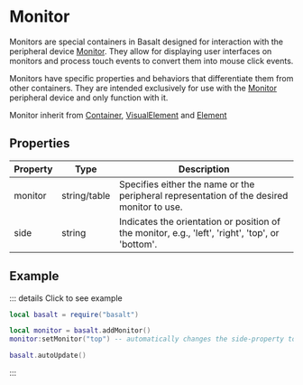 # Monitor

Monitors are special containers in Basalt designed for interaction with the peripheral device [Monitor](https://tweaked.cc/peripheral/monitor.html). They allow for displaying user interfaces on monitors and process touch events to convert them into mouse click events.

Monitors have specific properties and behaviors that differentiate them from other containers. They are intended exclusively for use with the [Monitor](https://tweaked.cc/peripheral/monitor.html) peripheral device and only function with it.

Monitor inherit from [Container](container), [VisualElement](visualelement) and [Element](element)

## Properties

|Property|Type|Description|
|---|---|---|
|monitor|string/table|Specifies either the name or the peripheral representation of the desired monitor to use.
|side|string|Indicates the orientation or position of the monitor, e.g., 'left', 'right', 'top', or 'bottom'.

## Example

::: details Click to see example
```lua
local basalt = require("basalt")

local monitor = basalt.addMonitor()
monitor:setMonitor("top") -- automatically changes the side-property to top and attaches the monitor on top.

basalt.autoUpdate()
```
:::